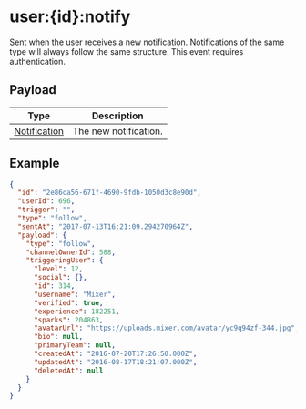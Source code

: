 # user:{id}:notify

Sent when the user receives a new notification. Notifications of the same type will always follow the same structure. This event requires authentication.

## Payload
|Type|Description|
|----|-----------|
|[Notification](/rest/index.html#Notification)|The new notification.|

## Example
```json
{
  "id": "2e86ca56-671f-4690-9fdb-1050d3c8e90d",
  "userId": 696,
  "trigger": "",
  "type": "follow",
  "sentAt": "2017-07-13T16:21:09.294270964Z",
  "payload": {
    "type": "follow",
    "channelOwnerId": 588,
    "triggeringUser": {
      "level": 12,
      "social": {},
      "id": 314,
      "username": "Mixer",
      "verified": true,
      "experience": 182251,
      "sparks": 204863,
      "avatarUrl": "https://uploads.mixer.com/avatar/yc9q94zf-344.jpg",
      "bio": null,
      "primaryTeam": null,
      "createdAt": "2016-07-20T17:26:50.000Z",
      "updatedAt": "2016-08-17T18:21:07.000Z",
      "deletedAt": null
    }
  }
}
```
